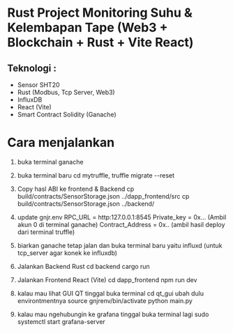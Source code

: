 # Rust Project Monitoring Suhu & Kelembapan Tape (Web3 + Blockchain + Rust + Vite React)

## Teknologi :
- Sensor SHT20
- Rust (Modbus, Tcp Server, Web3)
- InfluxDB
- React (Vite)
- Smart Contract Solidity (Ganache)

# Cara menjalankan 
1. buka terminal ganache
2. buka terminal baru cd mytruffle, truffle migrate --reset
3. Copy hasl ABI ke frontend & Backend
   cp build/contracts/SensorStorage.json ../dapp_frontend/src
   cp build/contracts/SensorStorage.json ../backend/

4. update gnjr.env
   RPC_URL = http:127.0.0.1:8545
   Private_key = 0x... (Ambil akun 0 di terminal ganache)
   Contract_Address = 0x.. (ambil hasil deploy dari terminal truffle)

5. biarkan ganache tetap jalan dan buka terminal baru yaitu influxd (untuk tcp_server agar konek ke influxdb)
6. Jalankan Backend Rust
   cd backend
   cargo run
7. Jalankan Frontend React (Vite)
   cd dapp_frontend
   npm run dev
8. kalau mau lihat GUI QT tinggal buka terminal
   cd qt_gui
   ubah dulu environtmentnya
   source gnjrenv/bin/activate
   python main.py
9. kalau mau ngehubungin ke grafana tinggal buka terminal lagi
   sudo systemctl start grafana-server
